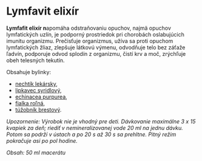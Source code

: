 Lymfavit elixír
===============

**Lymfafit elixír n**apomáha odstraňovaniu opuchov, najmä opuchov lymfatických
uzlín, je podporný prostriedok pri chorobách oslabujúcich imunitu organizmu.
Prečisťuje organizmus, užíva sa proti opuchom lymfatických žliaz, zlepšuje
látkovú výmenu, odvodňuje telo bez záťaže ľadvín, podporuje odvod splodín z
organizmu, čistí krv a moč, zrýchľuje obeh telesných tekutín.

Obsahuje bylinky:

* [nechtík lekársky](../bylinky/nechtik-lekarsky),
* [lipkavec syridlový](../bylinky/lipkavec-syridlovy),
* [echinacea purpurea](../bylinky/echinacea-purpurea),
* [fialka roľná](../bylinky/fialka-rolna-trojfarebna),
* [túžobník brestový](../bylinky/tuzobnik-brestovy).

*Upozornenie: Výrobok nie je vhodný pre deti. Dávkovanie maximálne 3 x 15
kvapiek za deň; riediť v nemineralizovanej vode 20 ml na jednu dávku. Potom sa
podrží v ústach a po 20 s až 30 s sa prehltne. Pitný režim pokračuje asi po pol
hodine.*

*Obsah: 50 ml macerátu*

